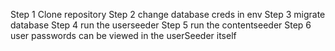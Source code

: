 Step 1 Clone repository
Step 2 change database creds in env
Step 3 migrate database
Step 4 run the userseeder 
Step 5 run the contentseeder
Step 6 user passwords can be viewed in the userSeeder itself
